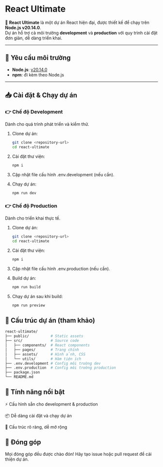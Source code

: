# React Ultimate

🚀 **React Ultimate** là một dự án React hiện đại, được thiết kế để chạy trên **Node.js v20.14.0**.  
Dự án hỗ trợ cả môi trường **development** và **production** với quy trình cài đặt đơn giản, dễ dàng triển khai.

---

## 🔧 Yêu cầu môi trường

- **Node.js**: [v20.14.0](https://nodejs.org/download/release/v20.14.0/)
- **npm**: đi kèm theo Node.js

---

## 📥 Cài đặt & Chạy dự án

### 👉 Chế độ Development

Dành cho quá trình phát triển và kiểm thử.

1. Clone dự án:

   ```bash
   git clone <repository-url>
   cd react-ultimate
   ```

2. Cài đặt thư viện:

   ```bash
   npm i
   ```

3. Cập nhật file cấu hình .env.development (nếu cần).
4. Chạy dự án:

   ```bash
   npm run dev
   ```

### 👉 Chế độ Production

Dành cho triển khai thực tế.

1. Clone dự án:

   ```bash
   git clone <repository-url>
   cd react-ultimate
   ```

2. Cài đặt thư viện:

   ```bash
   npm i
   ```

3. Cập nhật file cấu hình .env.production (nếu cần).
4. Build dự án:

   ```bash
   npm run build
   ```

5. Chạy dự án sau khi build:

   ```bash
   npm run preview
   ```

## 📂 Cấu trúc dự án (tham khảo)

```bash
react-ultimate/
├── public/          # Static assets
├── src/             # Source code
│   ├── components/  # React components
│   ├── pages/       # Trang chính
│   ├── assets/      # Hình ảnh, CSS
│   └── utils/       # Hàm tiện ích
├── .env.development # Config môi trường dev
├── .env.production  # Config môi trường production
├── package.json
└── README.md
```

## 🌟 Tính năng nổi bật

⚡️ Cấu hình sẵn cho development & production

📦 Dễ dàng cài đặt và chạy dự án

🎨 Cấu trúc rõ ràng, dễ mở rộng

## 🤝 Đóng góp

Mọi đóng góp đều được chào đón! Hãy tạo issue hoặc pull request để cải thiện dự án.
